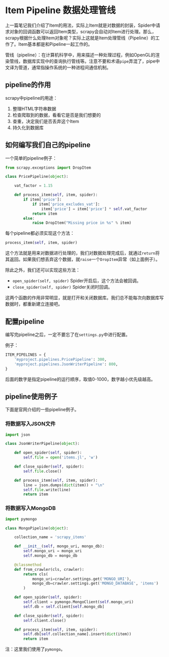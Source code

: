# Item Pipeline 数据处理管线

上一篇笔记我们介绍了Item的用法，实际上Item就是对数据的封装，Spider中请求对象的回调函数可以返回Item类型，scrapy会自动对Item进行处理。那么，scrapy根据什么处理Item对象呢？实际上这就是Item处理管线（Pipeline）的工作了。Item基本都是和Pipeline一起工作的。

管线（pipeline）：在计算机科学中，用来描述一种处理过程，例如OpenGL的渲染管线，数据库实现中的查询执行管线等。注意不要和术语`pipe`弄混了，pipe中文译为管道，通常指操作系统的一种进程间通信机制。

## pipeline的作用

scrapy中pipeline的用途：

1. 整理HTML字符串数据
2. 检查爬取到的数据，看看它是否是我们想要的
3. 查重，决定我们是否丢弃这个Item
4. 持久化到数据库

## 如何编写我们自己的pipeline

一个简单的pipeline例子：
```python
from scrapy.exceptions import DropItem

class PricePipeline(object):

    vat_factor = 1.15

    def process_item(self, item, spider):
        if item['price']:
            if item['price_excludes_vat']:
                item['price'] = item['price'] * self.vat_factor
            return item
        else:
            raise DropItem("Missing price in %s" % item)
```

每个pipeline都必须实现这个方法：

```python
process_item(self, item, spider)
```

这个方法就是用来对数据进行处理的，我们对数据处理完成后，就通过`return`将其返回。如果我们想丢弃这个数据，就`raise`一个`DropItem`异常（如上面例子）。

除此之外，我们还可以实现这些方法：

* `open_spider(self, spider)` Spider开启后，这个方法会被回调。
* `close_spider(self, spider)` Spider关闭时回调。

这两个函数的作用非常明显，就是打开和关闭数据库。我们总不能每次向数据库写数据时，都重新建立连接吧。

## 配置pipeline

编写完pipeline之后，一定不要忘了在`settings.py`中进行配置。

例子：
```python
ITEM_PIPELINES = {
    'myproject.pipelines.PricePipeline': 300,
    'myproject.pipelines.JsonWriterPipeline': 800,
}
```

后面的数字是指定pipeline的运行顺序，取值0-1000，数字越小优先级越高。

## pipeline使用例子

下面是官网介绍的一些pipeline例子。

### 将数据写入JSON文件

```python
import json

class JsonWriterPipeline(object):

    def open_spider(self, spider):
        self.file = open('items.jl', 'w')

    def close_spider(self, spider):
        self.file.close()

    def process_item(self, item, spider):
        line = json.dumps(dict(item)) + "\n"
        self.file.write(line)
        return item
```

### 将数据写入MongoDB

```python
import pymongo

class MongoPipeline(object):

    collection_name = 'scrapy_items'

    def __init__(self, mongo_uri, mongo_db):
        self.mongo_uri = mongo_uri
        self.mongo_db = mongo_db

    @classmethod
    def from_crawler(cls, crawler):
        return cls(
            mongo_uri=crawler.settings.get('MONGO_URI'),
            mongo_db=crawler.settings.get('MONGO_DATABASE', 'items')
        )

    def open_spider(self, spider):
        self.client = pymongo.MongoClient(self.mongo_uri)
        self.db = self.client[self.mongo_db]

    def close_spider(self, spider):
        self.client.close()

    def process_item(self, item, spider):
        self.db[self.collection_name].insert(dict(item))
        return item
```

注：这里我们使用了`pymongo`。
